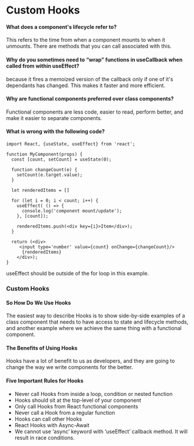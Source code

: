 # Custom Hooks

#### What does a component's lifecycle refer to?
This refers to the time from when a component mounts to when it unmounts. There are methods that you can call associated with this.

#### Why do you sometimes need to “wrap” functions in useCallback when called from within useEffect?
because it fires a memoized version of the callback only if one of it's dependants has changed. This makes it faster and more efficient.

#### Why are functional components preferred over class components?
Functional components are less code, easier to read, perform better, and make it easier to separate components.


#### What is wrong with the following code?

```
import React, {useState, useEffect} from 'react';

function MyComponent(props) {
  const [count, setCount] = useState(0);

  function changeCount(e) {
    setCount(e.target.value);
  }

  let renderedItems = []

  for (let i = 0; i < count; i++) {
    useEffect( () => {
      console.log('component mount/update');
    }, [count]);

    renderedItems.push(<div key={i}>Item</div>);
  }

  return (<div>
     <input type='number' value={count} onChange={changeCount}/>
      {renderedItems}
    </div>);
}
```
useEffect should be outside of the for loop in this example.

### Custom Hooks
#### So How Do We Use Hooks
The easiest way to describe Hooks is to show side-by-side examples of a class component that needs to have access to state and lifecycle methods, and another example where we achieve the same thing with a functional component.

#### The Benefits of Using Hooks
Hooks have a lot of benefit to us as developers, and they are going to change the way we write components for the better.

#### Five Important Rules for Hooks
- Never call Hooks from inside a loop, condition or nested function
- Hooks should sit at the top-level of your component
- Only call Hooks from React functional components
- Never call a Hook from a regular function
- Hooks can call other Hooks
- React Hooks with Async-Await
- We cannot use ‘async’ keyword with ‘useEffect’ callback method. It will result in race conditions.